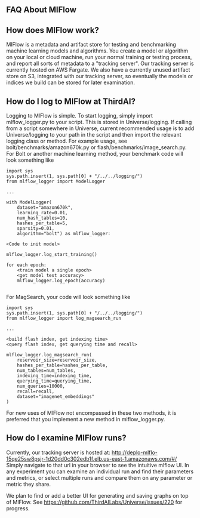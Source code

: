 ## FAQ About MlFlow

## How does MlFlow work?
MlFlow is a metadata and artifact store for testing and benchmarking machine
learning models and algorithms. You create a model or algorithm on your 
local or cloud machine, run your normal training or testing process, and 
report all sorts of metadata to a "tracking server". Our tracking server
is currently hosted on AWS Fargate. We also have a currently unused artifact
store on S3, integrated with our tracking server, so eventually the models
or indices we build can be stored for later examination.


## How do I log to MlFlow at ThirdAI?
Logging to MlFlow is simple. To start logging, simply import mlflow_logger.py to your script.
This is stored in Universe/logging. If calling from a script somewhere in 
Universe, current recommended usage is to add Universe/logging to your path
in the script and then import the relevant logging class or method. 
For example usage, see bolt/benchmarks/amazon670k.py or flash/benchmarks/image_search.py. 
For Bolt or another machine learning method, your benchmark code will look something like
```
import sys
sys.path.insert(1, sys.path[0] + "/../../logging/")
from mlflow_logger import ModelLogger

...

with ModelLogger(
    dataset="amazon670k",
    learning_rate=0.01,
    num_hash_tables=10,
    hashes_per_table=5,
    sparsity=0.01,
    algorithm="bolt") as mlflow_logger:

<Code to init model>

mlflow_logger.log_start_training()

for each epoch:
    <train model a single epoch>
    <get model test accuracy>
    mlflow_logger.log_epoch(accuracy)


```
For MagSearch, your code will look something like
```
import sys
sys.path.insert(1, sys.path[0] + "/../../logging/")
from mlflow_logger import log_magsearch_run

...

<build flash index, get indexing time>
<query flash index, get querying time and recall>

mlflow_logger.log_magsearch_run(
    reservoir_size=reservoir_size,
    hashes_per_table=hashes_per_table,
    num_tables=num_tables,
    indexing_time=indexing_time,
    querying_time=querying_time,
    num_queries=10000,
    recall=recall,
    dataset="imagenet_embeddings"
)

```
For new uses of MlFlow not encompassed in these two methods,
it is preferred that you implement a new method in mlflow_logger.py.

## How do I examine MlFlow runs?
Currently, our tracking server is hosted at:
http://deplo-mlflo-15qe25sw8psjr-1d20dd0c302edb1f.elb.us-east-1.amazonaws.com/#/
Simply navigate to that url in your browser to see the intuitive mlflow UI. In 
any experiment you can examine an individual run and find their parameters
and metrics, or select multiple runs and compare them on any parameter or metric 
they share.

We plan to find or add a better UI for generating and saving graphs on top of 
MlFlow. See https://github.com/ThirdAILabs/Universe/issues/220 for progress.